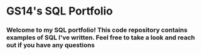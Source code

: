 # GS14's SQL Portfolio

### Welcome to my SQL portfolio! This code repository contains examples of SQL I've written. Feel free to take a look and reach out if you have any questions
